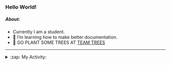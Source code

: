 ### Hello World!

##### About:
- Currently I am a student.
- 🌱 I’m learning how to make better documentation.
- 🌱 GO PLANT SOME TREES AT [TEAM TREES](https://teamtrees.org/)

---
<details>
  <summary>:zap: My Activity:</summary>
  
<!--START_SECTION:waka-->
![Code Time](http://img.shields.io/badge/Code%20Time-1%2C171%20hrs%2034%20mins-blue)

**I'm a Night 🦉** 

```text
🌞 Morning                1902 commits        ███░░░░░░░░░░░░░░░░░░░░░░   10.10 % 
🌆 Daytime                6408 commits        █████████░░░░░░░░░░░░░░░░   34.03 % 
🌃 Evening                5374 commits        ███████░░░░░░░░░░░░░░░░░░   28.54 % 
🌙 Night                  5149 commits        ███████░░░░░░░░░░░░░░░░░░   27.34 % 
```
📅 **I'm Most Productive on Wednesday** 

```text
Monday                   2650 commits        ████░░░░░░░░░░░░░░░░░░░░░   14.07 % 
Tuesday                  2573 commits        ███░░░░░░░░░░░░░░░░░░░░░░   13.66 % 
Wednesday                4405 commits        ██████░░░░░░░░░░░░░░░░░░░   23.39 % 
Thursday                 2426 commits        ███░░░░░░░░░░░░░░░░░░░░░░   12.88 % 
Friday                   1964 commits        ███░░░░░░░░░░░░░░░░░░░░░░   10.43 % 
Saturday                 1653 commits        ██░░░░░░░░░░░░░░░░░░░░░░░   08.78 % 
Sunday                   3162 commits        ████░░░░░░░░░░░░░░░░░░░░░   16.79 % 
```


📊 **This Week I Spent My Time On** 

```text
🔥 Editors: 
IntelliJ                 3 hrs 56 mins       █████████████░░░░░░░░░░░░   53.80 % 
VS Code                  3 hrs 23 mins       ████████████░░░░░░░░░░░░░   46.20 % 

🐱‍💻 Projects: 
intro                    3 hrs 48 mins       █████████████░░░░░░░░░░░░   52.04 % 
iris-flower-ml           3 hrs 23 mins       ████████████░░░░░░░░░░░░░   46.20 % 
android-demo             7 mins              ░░░░░░░░░░░░░░░░░░░░░░░░░   01.76 % 
Unknown Project          0 secs              ░░░░░░░░░░░░░░░░░░░░░░░░░   00.00 % 
```


 Last Updated on 28/08/2023 02:15:22 UTC
<!--END_SECTION:waka-->
</details>
